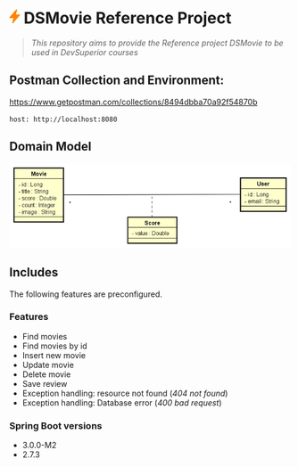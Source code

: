 # ![DevSuperior logo](https://raw.githubusercontent.com/devsuperior/bds-assets/main/ds/devsuperior-logo-small.png) DSMovie Reference Project
>  *This repository aims to provide the Reference project DSMovie to be used in DevSuperior courses*

## Postman Collection and Environment:
https://www.getpostman.com/collections/8494dbba70a92f54870b
```
host: http://localhost:8080
```
## Domain Model
![Image](https://raw.githubusercontent.com/devsuperior/bds-assets/main/sds/dsmovie-dominio.png "Modelo conceitual")

## Includes
The following features are preconfigured.

### Features
- Find movies
- Find movies by id
- Insert new movie
- Update movie
- Delete movie
- Save review
- Exception handling: resource not found (*404 not found*)
- Exception handling: Database error (*400 bad request*)

### Spring Boot versions
- 3.0.0-M2
- 2.7.3



